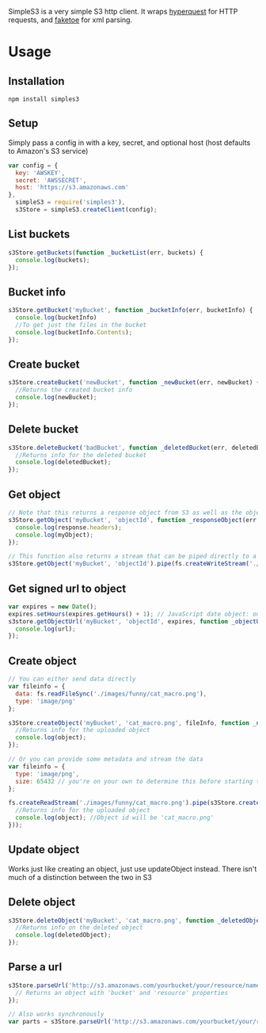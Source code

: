 SimpleS3 is a very simple S3 http client. It wraps [hyperquest](https://github.com/substack/hyperquest) for HTTP requests, and [faketoe](https://github.com/spumko/faketoe) for xml parsing.

Usage
=====

Installation
------------

```
npm install simples3
```

Setup
-------

Simply pass a config in with a key, secret, and optional host (host defaults to Amazon's S3 service)

```javascript
var config = {
  key: 'AWSKEY',
  secret: 'AWSSECRET',
  host: 'https://s3.amazonaws.com'
},
  simpleS3 = require('simples3'),
  s3Store = simpleS3.createClient(config);
```


List buckets
------------

```javascript
s3Store.getBuckets(function _bucketList(err, buckets) {
  console.log(buckets);
});
```

Bucket info
-----------

```javascript
s3Store.getBucket('myBucket', function _bucketInfo(err, bucketInfo) {
  console.log(bucketInfo)
  //To get just the files in the bucket
  console.log(bucketInfo.Contents);
});
```

Create bucket
-------------

```javascript
s3Store.createBucket('newBucket', function _newBucket(err, newBucket) {
  //Returns the created bucket info
  console.log(newBucket);
});
```

Delete bucket
-------------

```javascript
s3Store.deleteBucket('badBucket', function _deletedBucket(err, deletedBucket) {
  //Returns info for the deleted bucket
  console.log(deletedBucket);
});
```

Get object
----------

```javascript
// Note that this returns a response object from S3 as well as the object
s3Store.getObject('myBucket', 'objectId', function _responseObject(err, response, myObject) {
  console.log(response.headers);
  console.log(myObject);
});

// This function also returns a stream that can be piped directly to a writable stream
s3Store.getObject('myBucket', 'objectId').pipe(fs.createWriteStream('./temp.out'));
```

Get signed url to object
------------------------

```javascript
var expires = new Date();
expires.setHours(expires.getHours() + 1); // JavaScript date object: one hour from now
s3store.getObjectUrl('myBucket', 'objectId', expires, function _objectUrl(err, url) {
  console.log(url);
});
```

Create object
-------------

```javascript
// You can either send data directly
var fileinfo = {
  data: fs.readFileSync('./images/funny/cat_macro.png'),
  type: 'image/png'
};

s3Store.createObject('myBucket', 'cat_macro.png', fileInfo, function _newObject(err, object) {
  //Returns info for the uploaded object
  console.log(object);
});

// Or you can provide some metadata and stream the data
var fileinfo = {
  type: 'image/png',
  size: 65432 // you're on your own to determine this before starting the stream
};

fs.createReadStream('./images/funny/cat_macro.png').pipe(s3Store.createObject('myBucket', 'cat_macro.png', fileInfo, function _newObject(err, object) {
  //Returns info for the uploaded object
  console.log(object); //Object id will be 'cat_macro.png'
}));

```

Update object
-------------
Works just like creating an object, just use updateObject instead.
There isn't much of a distinction between the two in S3

Delete object
-------------

```javascript
s3Store.deleteObject('myBucket', 'cat_macro.png', function _deletedObject(err, deletedObject) {
  //Returns info on the deleted object
  console.log(deletedObject);
});
```

Parse a url
-----------

```javascript
s3Store.parseUrl('http://s3.amazonaws.com/yourbucket/your/resource/name.jpg', function (err, result) {
  // Returns an object with 'bucket' and 'resource' properties
});

// Also works synchronously
var parts = s3Store.parseUrl('http://s3.amazonaws.com/yourbucket/your/resource/name.jpg');
```
